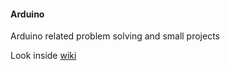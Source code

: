 #### Arduino

Arduino related problem solving and small projects

Look inside [wiki](https://github.com/sean93park/arduino/wiki)
